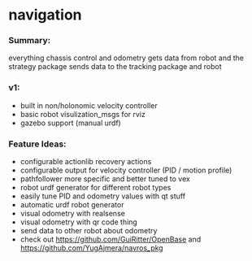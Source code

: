 # navigation

### Summary:
everything chassis control and
odometry
gets data from robot and the strategy
package
sends data to the tracking package
and robot

### v1:
- built in non/holonomic velocity
controller
- basic robot visulization_msgs for
rviz
- gazebo support (manual urdf)

### Feature Ideas:
- configurable actionlib recovery
actions
- configurable output for velocity
controller (PID / motion profile)
- pathfollower more specific and
better tuned to vex
- robot urdf generator for
different robot types
- easily tune PID and odometry
values with qt stuff
- automatic urdf robot generator
- visual odometry with realsense
- visual odometry with qr code
thing
- send data to other robot about
odometry
- check out https://github.com/GuiRitter/OpenBase and https://github.com/YugAjmera/navros_pkg
